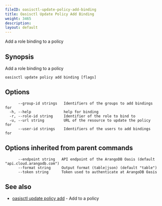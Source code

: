 ```yaml
---
fileID: oasisctl-update-policy-add-binding
title: Oasisctl Update Policy Add Binding
weight: 3465
description: 
layout: default
---
```

Add a role binding to a policy

## Synopsis

Add a role binding to a policy

```
oasisctl update policy add binding [flags]
```

## Options

```
      --group-id strings   Identifiers of the groups to add bindings for
  -h, --help               help for binding
  -r, --role-id string     Identifier of the role to bind to
  -u, --url string         URL of the resource to update the policy for
      --user-id strings    Identifiers of the users to add bindings for
```

## Options inherited from parent commands

```
      --endpoint string   API endpoint of the ArangoDB Oasis (default "api.cloud.arangodb.com")
      --format string     Output format (table|json) (default "table")
      --token string      Token used to authenticate at ArangoDB Oasis
```

## See also

* [oasisctl update policy add](oasisctl-update-policy-add)	 - Add to a policy

